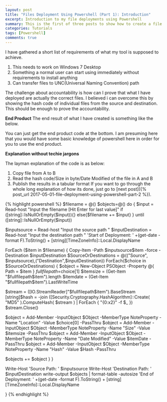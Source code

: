 ```yaml
---
layout: post
title: "Files Deployment Using Powershell (Part 1): Introduction"
excerpt: Introduction to my file deployments using Powershell
summary: This is the first of three posts to show how to create a file deployment utility with validation using powershell 
categories: Tutorials
tags: [Powershell]
comments: true
---
```


I have gathered a short list of requirements of what my tool is supposed to achieve.

 1. This needs to work on Windows 7 Desktop
 2. Something a normal user can start using immediately without requirements to install anything
 3. Can transfer files to UNC(Universal Naming Convention) path
 
The challenge about accountability is how can I prove that what I have deployed are actually the correct files. I believed i can overcome this by showing the hash code of individual files from the source and destination. This should be enough to prove the accountability.

**End Product**
The end result of what I have created is something like the below.
<img src="{{ site.baseurl }}/images/Endresult.jpg" alt="">


You can just get the end product code at the bottom. I am presuming here that you would have some basic knowledge of powershell here in order for you to use the end product.

**Explanation without techie jargons**

The layman explanation of the code is as below:

 1. Copy file from A to B
 2. Read the hash code/Size in byte/Date Modified of the file in A and B
 3. Publish the results in a tabular format
<a name = "allcode"></a>
If you want to go through the whole long explanation of how its done, just go to [next post]({% post_url 2017-05-01-file-deployment-using-powershell-part-2 %}).

{% highlight powershell %}
$filename = @()
$objects=@()
do {
 $input = Read-host "Input the filename [Hit Enter for last value]"
 if ([string]::IsNullOrEmpty($input)){}
 else{$filename += $input}
} until ([string]::IsNullOrEmpty($input))

$inputsource = Read-host "Input the source path "
$inputDestination = Read-host "Input the destination path "
'Start of Deployment: ' +(get-date -format F).ToString() + [string][TimeZoneInfo]::Local.DisplayName

ForEach ($item in $filename) {
 Copy-Item -Path $inputsource\$item -force -Destination $inputDestination
 $SourceOrDestinations = @(("Source", $inputsource),("Destination",$inputDestination))
 ForEach($choice in $SourceOrDestinations)
 {
 $object = New-Object PSObject -Property @{ 
 Path = $item
 }
 $fullfilepath=$choice[1]
 $itemsize = (Get-Item "$fullfilepath\$item").length
 $itemdate = (Get-Item "$fullfilepath\$item").LastWriteTime

 $stream = ([IO.StreamReader]"$fullfilepath\$item").BaseStream
 [string]$hash = -join ([Security.Cryptography.HashAlgorithm]::Create( "MD5" ).ComputeHash( $stream ) | ForEach { "{0:x2}" -f $_ })
 $stream.Close()

 $object = Add-Member -InputObject $Object -MemberType NoteProperty -Name "Location" -Value $choice[0] -PassThru
 $object = Add-Member -InputObject $Object -MemberType NoteProperty -Name "Size" -Value $itemsize -PassThru
 $object = Add-Member -InputObject $Object -MemberType NoteProperty -Name "Date Modified" -Value $itemDate -PassThru
 $object = Add-Member -InputObject $Object -MemberType NoteProperty -Name "Hash" -Value $Hash -PassThru

 $objects += $object
 }
}

Write-Host 'Source Path: ' $inputsource
Write-Host 'Destination Path: ' $inputDestination
write-output $objects | format-table -autosize
'End of Deployment: ' +(get-date -format F).ToString() + [string][TimeZoneInfo]::Local.DisplayName

}
{% endhighlight %}

